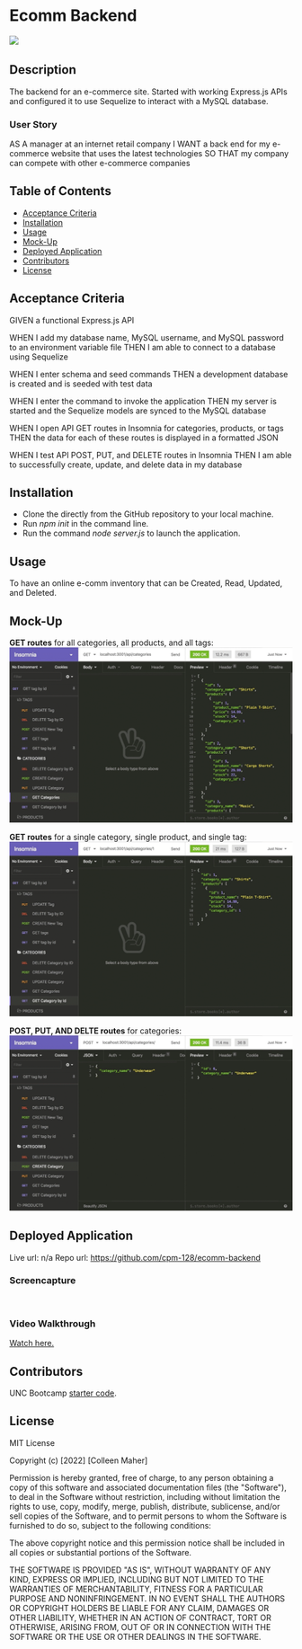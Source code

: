 # Ecomm Backend
<a href="#license"><img src="https://img.shields.io/badge/license-mit-informational"></img></a>

## Description
The backend for an e-commerce site. Started with working Express.js APIs and configured it to use Sequelize to interact with a MySQL database.

### User Story
AS A manager at an internet retail company
I WANT a back end for my e-commerce website that uses the latest technologies
SO THAT my company can compete with other e-commerce companies

## Table of Contents
- <a href="#acceptance-criteria">Acceptance Criteria</a>
- <a href="#installation">Installation</a>
- <a href="#usage">Usage</a>
- <a href="#mock-up">Mock-Up</a>
- <a href="#deployed-application">Deployed Application</a>
- <a href="contributors">Contributors</a>
- <a href="#license">License</a>


## Acceptance Criteria
GIVEN a functional Express.js API

WHEN I add my database name, MySQL username, and MySQL password to an environment variable file
THEN I am able to connect to a database using Sequelize

WHEN I enter schema and seed commands
THEN a development database is created and is seeded with test data

WHEN I enter the command to invoke the application
THEN my server is started and the Sequelize models are synced to the MySQL database

WHEN I open API GET routes in Insomnia for categories, products, or tags
THEN the data for each of these routes is displayed in a formatted JSON

WHEN I test API POST, PUT, and DELETE routes in Insomnia
THEN I am able to successfully create, update, and delete data in my database

## Installation
- Clone the directly from the GitHub repository to your local machine.
- Run _npm init_ in the command line.
- Run the command _node server.js_ to launch the application.

## Usage
To have an online e-comm inventory that can be Created, Read, Updated, and Deleted.

## Mock-Up
**GET routes** for all categories, all products, and all tags:
<img src="./images/13-orm-homework-demo-01.gif">

**GET routes** for a single category, single product, and single tag:
<img src="./images/13-orm-homework-demo-02.gif">

**POST, PUT, AND DELTE routes** for categories:
<img src="./images/13-orm-homework-demo-03.gif">

## Deployed Application
Live url: n/a
Repo url: https://github.com/cpm-128/ecomm-backend

### Screencapture
<img src="">
<img src="">

### Video Walkthrough
<a href="">Watch here.</a>

## Contributors
UNC Bootcamp <a href="https://github.com/coding-boot-camp/fantastic-umbrella">starter code</a>.

## License
MIT License

Copyright (c) [2022] [Colleen Maher]

Permission is hereby granted, free of charge, to any person obtaining a copy
of this software and associated documentation files (the "Software"), to deal
in the Software without restriction, including without limitation the rights
to use, copy, modify, merge, publish, distribute, sublicense, and/or sell
copies of the Software, and to permit persons to whom the Software is
furnished to do so, subject to the following conditions:

The above copyright notice and this permission notice shall be included in all
copies or substantial portions of the Software.

THE SOFTWARE IS PROVIDED "AS IS", WITHOUT WARRANTY OF ANY KIND, EXPRESS OR
IMPLIED, INCLUDING BUT NOT LIMITED TO THE WARRANTIES OF MERCHANTABILITY,
FITNESS FOR A PARTICULAR PURPOSE AND NONINFRINGEMENT. IN NO EVENT SHALL THE
AUTHORS OR COPYRIGHT HOLDERS BE LIABLE FOR ANY CLAIM, DAMAGES OR OTHER
LIABILITY, WHETHER IN AN ACTION OF CONTRACT, TORT OR OTHERWISE, ARISING FROM,
OUT OF OR IN CONNECTION WITH THE SOFTWARE OR THE USE OR OTHER DEALINGS IN THE
SOFTWARE.